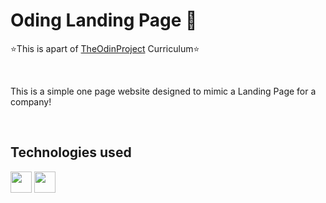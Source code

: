 <h1> Oding Landing Page 📄 </h1>

<p> ⭐This is apart of <a href="https://www.theodinproject.com/"> TheOdinProject</a> Curriculum⭐</p>
<br>
<p> This is a simple one page website designed to mimic a Landing Page for a company!</p>
<br>
<h2> Technologies used </h2>
  <div> 
    <a href="https://www.w3schools.com/html/"><img height="34px" src="https://www.vectorlogo.zone/logos/w3_html5/w3_html5-icon.svg"></img></a>
    <a href="https://www.w3schools.com/css/"><img height="34px" src="https://www.vectorlogo.zone/logos/w3_css/w3_css-icon.svg"></img></a>
  </div>
